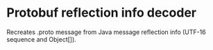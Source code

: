 # Protobuf reflection info decoder
Recreates .proto message from Java message reflection info (UTF-16 sequence and Object[]).
